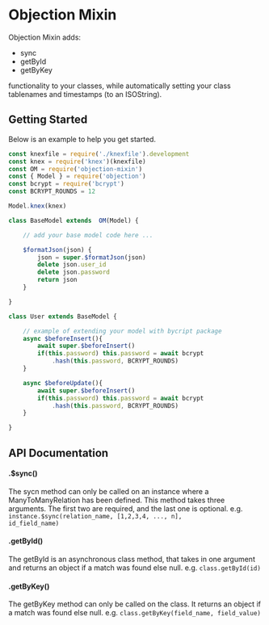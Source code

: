 # Objection Mixin
Objection Mixin adds: 
- sync 
- getById
- getByKey 

functionality to your classes, while automatically setting your class tablenames and timestamps (to an ISOString).

## Getting Started
Below is an example to help you get started.

```js
const knexfile = require('./knexfile').development
const knex = require('knex')(knexfile)
const OM = require('objection-mixin')
const { Model } = require('objection')
const bcrypt = require('bcrypt')
const BCRYPT_ROUNDS = 12

Model.knex(knex)

class BaseModel extends  OM(Model) {

    // add your base model code here ...

    $formatJson(json) {
        json = super.$formatJson(json)
        delete json.user_id
        delete json.password
        return json
    }

}

class User extends BaseModel {

    // example of extending your model with bycript package
    async $beforeInsert(){
        await super.$beforeInsert()
        if(this.password) this.password = await bcrypt
            .hash(this.password, BCRYPT_ROUNDS)
    }

    async $beforeUpdate(){
        await super.$beforeInsert()
        if(this.password) this.password = await bcrypt
            .hash(this.password, BCRYPT_ROUNDS)
    }

}
```

## API Documentation

#### .$sync()
The sycn method can only be called on an instance where a ManyToManyRelation has been defined.
This method takes three arguments. The first two are required, and the last one is optional.
e.g. <code>instance.$sync(relation_name, [1,2,3,4, ..., n], id_field_name)</code>

#### .getById()
The getById is an asynchronous class method, that takes in one argument and returns an object if a match was found else null. 
e.g. <code>class.getById(id)</code>

#### .getByKey()
The getByKey method can only be called on the class. It returns an object if a match was found else null. 
e.g. <code>class.getByKey(field_name, field_value)</code>